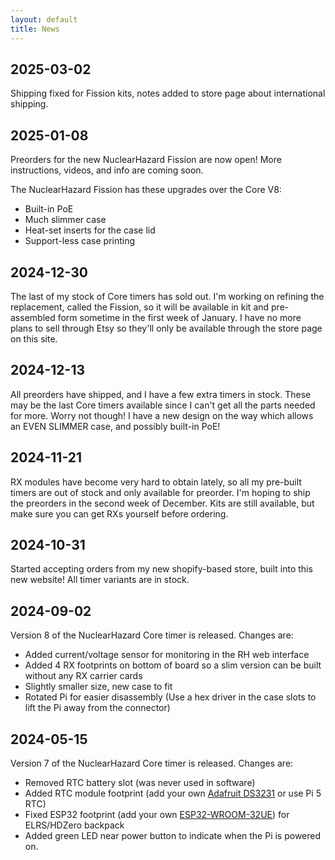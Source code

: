```yaml
---
layout: default
title: News
---
```


## 2025-03-02
Shipping fixed for Fission kits, notes added to store page about international shipping.

## 2025-01-08
Preorders for the new NuclearHazard Fission are now open! More instructions, videos, and info are coming soon.

The NuclearHazard Fission has these upgrades over the Core V8:
- Built-in PoE
- Much slimmer case
- Heat-set inserts for the case lid
- Support-less case printing

## 2024-12-30
The last of my stock of Core timers has sold out. I'm working on refining the replacement, called the Fission, so it will be available in kit and pre-assembled form sometime in the first week of January. I have no more plans to sell through Etsy so they'll only be available through the store page on this site.

## 2024-12-13
All preorders have shipped, and I have a few extra timers in stock. These may be the last Core timers available since I can't get all the parts needed for more. Worry not though! I have a new design on the way which allows an EVEN SLIMMER case, and possibly built-in PoE!

## 2024-11-21
RX modules have become very hard to obtain lately, so all my pre-built timers are out of stock and only available for preorder. I'm hoping to ship the preorders in the second week of December. Kits are still available, but make sure you can get RXs yourself before ordering.

## 2024-10-31
Started accepting orders from my new shopify-based store, built into this new website! All timer variants are in stock.

## 2024-09-02
Version 8 of the NuclearHazard Core timer is released. Changes are:
- Added current/voltage sensor for monitoring in the RH web interface
- Added 4 RX footprints on bottom of board so a slim version can be built without any RX carrier cards
- Slightly smaller size, new case to fit
- Rotated Pi for easier disassembly (Use a hex driver in the case slots to lift the Pi away from the connector)

## 2024-05-15
Version 7 of the NuclearHazard Core timer is released. Changes are:
- Removed RTC battery slot (was never used in software)
- Added RTC module footprint (add your own <a href="https://www.adafruit.com/product/3013" target="_blank">Adafruit DS3231</a> or use Pi 5 RTC)
- Fixed ESP32 footprint (add your own <a href="https://www.digikey.com/en/products/detail/espressif-systems/ESP32-WROOM-32UE-N16/11613145" target="_blank">ESP32-WROOM-32UE</a>) for ELRS/HDZero backpack
- Added green LED near power button to indicate when the Pi is powered on.